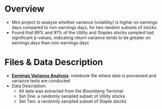 # Overview
- Mini project to analyze whether variance (volatility) is higher on earnings days compared to non-earnings days, for two random subsets of stocks
- Found that 89% and 91% of the Utility and Staples stocks sampled had significant p-values, indicating return variance tends to be greater on earnings days than non-earnings days

# Files & Data Description
- [**Earnings Variance Analysis**](https://github.com/henrycosentino/earnings_variance_analysis/blob/main/Earnings%20Variance%20Test/variance_analysis.ipynb): notebook file where data is processed and variance tests are conducted
- Data Description:
  - All data was extracted from the Bloomberg Terminal
  - Set One: a randomly sampled subset of Utility stocks
  - Set Two: a randomly sampled subset of Staple stocks
